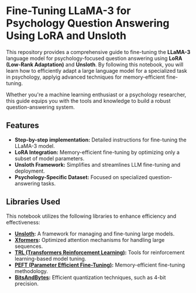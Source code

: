 # Fine-Tuning LLaMA-3 for Psychology Question Answering Using LoRA and Unsloth

This repository provides a comprehensive guide to fine-tuning the **LLaMA-3** language model for psychology-focused question answering using **LoRA (Low-Rank Adaptation)** and **Unsloth**. By following this notebook, you will learn how to efficiently adapt a large language model for a specialized task in psychology, applyig advanced techniques for memory-efficient fine-tuning.

Whether you're a machine learning enthusiast or a psychology researcher, this guide equips you with the tools and knowledge to build a robust question-answering system.

## Features

- **Step-by-step implementation:** Detailed instructions for fine-tuning the LLaMA-3 model.
- **LoRA Integration:** Memory-efficient fine-tuning by optimizing only a subset of model parameters.
- **Unsloth Framework:** Simplifies and streamlines LLM fine-tuning and deployment.
- **Psychology-Specific Dataset:** Focused on specialized question-answering tasks.

## Libraries Used

This notebook utilizes the following libraries to enhance efficiency and effectiveness:
- **[Unsloth](https://github.com/):** A framework for managing and fine-tuning large models.
- **[Xformers](https://github.com/facebookresearch/xformers):** Optimized attention mechanisms for handling large sequences.
- **[TRL (Transformers Reinforcement Learning)](https://huggingface.co/transformers):** Tools for reinforcement learning-based model tuning.
- **[PEFT (Parameter Efficient Fine-Tuning)](https://huggingface.co/transformers):** Memory-efficient fine-tuning methodology.
- **[BitsAndBytes](https://github.com/TimDettmers/bitsandbytes):** Efficient quantization techniques, such as 4-bit precision.
